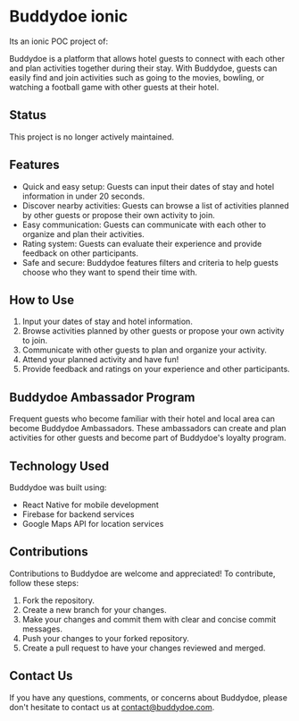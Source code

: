 # Buddydoe ionic

Its an ionic POC project of:

Buddydoe is a platform that allows hotel guests to connect with each other and plan activities together during their stay. With Buddydoe, guests can easily find and join activities such as going to the movies, bowling, or watching a football game with other guests at their hotel.

## Status

This project is no longer actively maintained.

## Features

- Quick and easy setup: Guests can input their dates of stay and hotel information in under 20 seconds.
- Discover nearby activities: Guests can browse a list of activities planned by other guests or propose their own activity to join.
- Easy communication: Guests can communicate with each other to organize and plan their activities.
- Rating system: Guests can evaluate their experience and provide feedback on other participants.
- Safe and secure: Buddydoe features filters and criteria to help guests choose who they want to spend their time with.

## How to Use

1. Input your dates of stay and hotel information.
2. Browse activities planned by other guests or propose your own activity to join.
3. Communicate with other guests to plan and organize your activity.
4. Attend your planned activity and have fun!
5. Provide feedback and ratings on your experience and other participants.

## Buddydoe Ambassador Program

Frequent guests who become familiar with their hotel and local area can become Buddydoe Ambassadors. These ambassadors can create and plan activities for other guests and become part of Buddydoe's loyalty program.

## Technology Used

Buddydoe was built using:

- React Native for mobile development
- Firebase for backend services
- Google Maps API for location services

## Contributions

Contributions to Buddydoe are welcome and appreciated! To contribute, follow these steps:

1. Fork the repository.
2. Create a new branch for your changes.
3. Make your changes and commit them with clear and concise commit messages.
4. Push your changes to your forked repository.
5. Create a pull request to have your changes reviewed and merged.

## Contact Us

If you have any questions, comments, or concerns about Buddydoe, please don't hesitate to contact us at [contact@buddydoe.com](mailto:contact@buddydoe.com).
